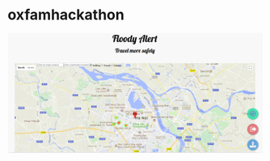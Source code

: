 # oxfamhackathon
![alt text](https://github.com/Lego1st/oxfamhackathon/blob/master/images/overview.png)
